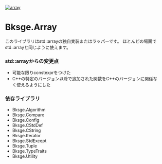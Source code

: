 ﻿[![array](https://github.com/myoukaku/bksge/actions/workflows/array.yml/badge.svg)](https://github.com/myoukaku/bksge/actions/workflows/array.yml)

# Bksge.Array

このライブラリはstd::arrayの独自実装またはラッパーです。
ほとんどの場面でstd::arrayと同じように使えます。

### std::arrayからの変更点

* 可能な限りconstexprをつけた
* C++の特定のバージョン以降で追加された関数をC++のバージョンに関係なく使えるようにした

### 依存ライブラリ

* Bksge.Algorithm
* Bksge.Compare
* Bksge.Config
* Bksge.CStdDef
* Bksge.CString
* Bksge.Iterator
* Bksge.StdExcept
* Bksge.Tuple
* Bksge.TypeTraits
* Bksge.Utility
